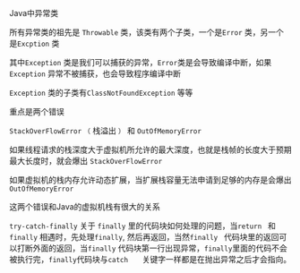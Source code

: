 Java中异常类

所有异常类的祖先是 `Throwable` 类，该类有两个子类，一个是`Error` 类，另一个是`Excption` 类

其中`Exception` 类是我们可以捕获的异常，`Error`类是会导致编译中断，如果`Exception` 异常不被捕获，也会导致程序编译中断

`Exception` 类的子类有`ClassNotFoundException` 等等

重点是两个错误

`StackOverFlowError` `（` 栈溢出 `）` 和  `OutOfMemoryError` 

如果线程请求的栈深度大于虚拟机所允许的最大深度，也就是栈帧的长度大于预期最大长度时，就会爆出 `StackOverFlowError`

如果虚拟机的栈内存允许动态扩展，当扩展栈容量无法申请到足够的内存是会爆出`OutOfMemoryError` 

这两个错误和Java的虚拟机栈有很大的关系 



`try-catch-finally` 关于 `finally` 里的代码块如何处理的问题，当`return ` 和 `finally` 相遇时，先处理`finally`, 然后再返回，当然`finally ` 代码块里的返回可以打断外面的返回，当`finally` 代码块第一行出现异常，`finally`里面的代码不会被执行完，`finally`代码块与`catch	` 关键字一样都是在抛出异常之后才会指向。

